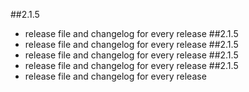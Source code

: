 ##2.1.5
* release file and changelog for every release
##2.1.5
* release file and changelog for every release
##2.1.5
* release file and changelog for every release
##2.1.5
* release file and changelog for every release
##2.1.5
* release file and changelog for every release

